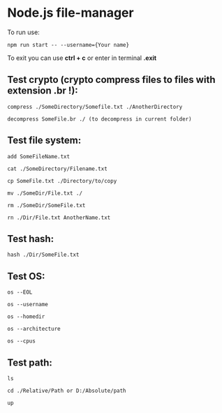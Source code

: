# Node.js file-manager

To run use:

```
npm run start -- --username={Your name}
```

To exit you can use **ctrl + c** or enter in terminal **.exit**

## Test crypto (crypto compress files to files with extension **.br** !):

```
compress ./SomeDirectory/Somefile.txt ./AnotherDirectory

```

```
decompress SomeFile.br ./ (to decompress in current folder)
```

## Test file system:

```
add SomeFileName.txt
```

```
cat ./SomeDirectory/Filename.txt
```

```
cp SomeFile.txt ./Directory/to/copy

```

```
mv ./SomeDir/File.txt ./
```

```
rm ./SomeDir/SomeFile.txt
```

```
rn ./Dir/File.txt AnotherName.txt
```

## Test hash:

```
hash ./Dir/SomeFile.txt
```

## Test OS:

```
os --EOL
```

```
os --username
```

```
os --homedir
```

```
os --architecture
```

```
os --cpus
```

## Test path:

```
ls
```

```
cd ./Relative/Path or D:/Absolute/path
```

```
up
```

